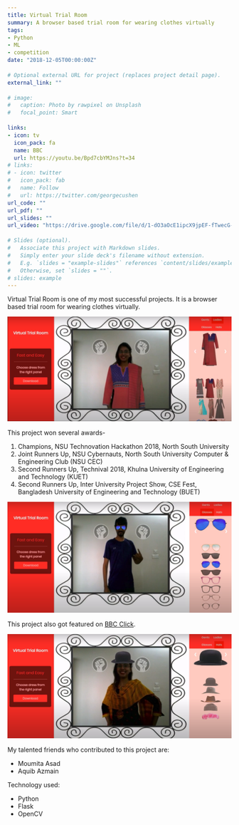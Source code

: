 ```yaml
---
title: Virtual Trial Room
summary: A browser based trial room for wearing clothes virtually 
tags:
- Python
- ML
- competition
date: "2018-12-05T00:00:00Z"

# Optional external URL for project (replaces project detail page).
external_link: ""

# image:
#   caption: Photo by rawpixel on Unsplash
#   focal_point: Smart

links:
- icon: tv
  icon_pack: fa
  name: BBC
  url: https://youtu.be/Bpd7cbYMJns?t=34
# links:
# - icon: twitter
#   icon_pack: fab
#   name: Follow
#   url: https://twitter.com/georgecushen
url_code: ""
url_pdf: ""
url_slides: ""
url_video: "https://drive.google.com/file/d/1-dO3aOcE1ipcX9jpEF-fTwecG-gZRz5o/view?usp=sharing"

# Slides (optional).
#   Associate this project with Markdown slides.
#   Simply enter your slide deck's filename without extension.
#   E.g. `slides = "example-slides"` references `content/slides/example-slides.md`.
#   Otherwise, set `slides = ""`.
# slides: example
---
```


Virtual Trial Room is one of my most successful projects. It is a browser based trial room for wearing clothes virtually. 

![Virtual Trial Room Girls Dress](ss1.png)

This project won several awards- 

1. Champions, NSU Technovation Hackathon 2018, North South University
1. Joint Runners Up, NSU Cybernauts, North South University Computer & Engineering Club (NSU CEC) 
1. Second Runners Up, Technival 2018, Khulna University of Engineering and Technology (KUET)
1. Second Runners Up, Inter University Project Show, CSE Fest, Bangladesh University of Engineering and Technology (BUET)

![Virtual Trial Room Glasses](ss2.png)

This project also got featured on [BBC Click](https://youtu.be/Bpd7cbYMJns?t=34).

![Virtual Trial Room Hats](ss3.png)

My talented friends who contributed to this project are:
- Moumita Asad
- Aquib Azmain

Technology used:
- Python
- Flask
- OpenCV
